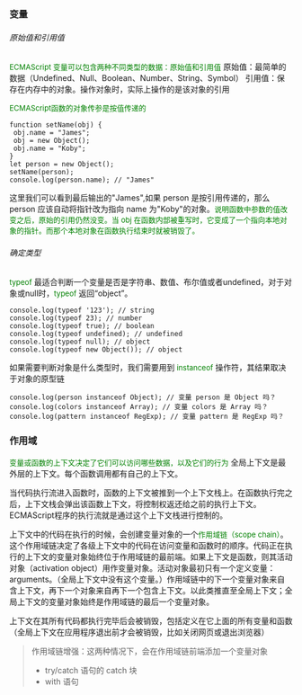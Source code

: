 ### 变量

###### 原始值和引用值
<font size=2 color=green>ECMAScript 变量可以包含两种不同类型的数据：原始值和引用值</font>
原始值：最简单的数据（Undefined、Null、Boolean、Number、String、Symbol）
引用值：保存在内存中的对象。操作对象时，实际上操作的是该对象的引用

<font size=2 color=green>ECMAScript函数的对象传参是按值传递的</font>
```
function setName(obj) { 
 obj.name = "James"; 
 obj = new Object(); 
 obj.name = "Koby"; 
} 
let person = new Object(); 
setName(person); 
console.log(person.name); // "James"
```
这里我们可以看到最后输出的"James",如果 person 是按引用传递的，那么person 应该自动将指针改为指向 name 为"Koby"的对象。<font size=2 color=green>说明函数中参数的值改变之后，原始的引用仍然没变。当 obj 在函数内部被重写时，它变成了一个指向本地对象的指针。而那个本地对象在函数执行结束时就被销毁了。</font>
###### 确定类型
<font size=2 color=green>typeof</font> 最适合判断一个变量是否是字符串、数值、布尔值或者undefined，对于对象或null时，<font size=2 color=green>typeof</font> 返回“object”。
```
console.log(typeof '123'); // string 
console.log(typeof 23); // number 
console.log(typeof true); // boolean 
console.log(typeof undefined); // undefined 
console.log(typeof null); // object 
console.log(typeof new Object()); // object
```
如果需要判断对象是什么类型时，我们需要用到 <font size=2 color=green>instanceof</font> 操作符，其结果取决于对象的原型链
```
console.log(person instanceof Object); // 变量 person 是 Object 吗？
console.log(colors instanceof Array); // 变量 colors 是 Array 吗？
console.log(pattern instanceof RegExp); // 变量 pattern 是 RegExp 吗？
```

### 作用域
<font size=2 color=green>变量或函数的上下文决定了它们可以访问哪些数据，以及它们的行为</font>
全局上下文是最外层的上下文。每个函数调用都有自己的上下文。

当代码执行流进入函数时，函数的上下文被推到一个上下文栈上。在函数执行完之后，上下文栈会弹出该函数上下文，将控制权返还给之前的执行上下文。ECMAScript程序的执行流就是通过这个上下文栈进行控制的。

上下文中的代码在执行的时候，会创建变量对象的一个<font size=2 color=green>作用域链（scope chain）</font>。这个作用域链决定了各级上下文中的代码在访问变量和函数时的顺序。代码正在执行的上下文的变量对象始终位于作用域链的最前端。如果上下文是函数，则其活动对象（activation object）用作变量对象。活动对象最初只有一个定义变量：arguments。（全局上下文中没有这个变量。）作用域链中的下一个变量对象来自含上下文，再下一个对象来自再下一个包含上下文。以此类推直至全局上下文；全局上下文的变量对象始终是作用域链的最后一个变量对象。

上下文在其所有代码都执行完毕后会被销毁，包括定义在它上面的所有变量和函数（全局上下文在应用程序退出前才会被销毁，比如关闭网页或退出浏览器）

>作用域链增强：这两种情况下，会在作用域链前端添加一个变量对象
> + try/catch 语句的 catch 块
> + with 语句
